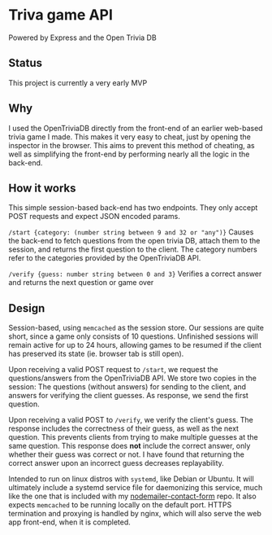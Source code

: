 # Triva game API

Powered by Express and the Open Trivia DB

## Status

This project is currently a very early MVP

## Why

I used the OpenTriviaDB directly from the front-end of an earlier web-based trivia game I made. This makes it very easy to cheat, just by opening the inspector in the browser. This aims to prevent this method of cheating, as well as simplifying the front-end by performing nearly all the logic in the back-end.


## How it works
This simple session-based back-end has two endpoints. They only accept POST requests and expect JSON encoded params.

`/start {category: (number string between 9 and 32 or "any")}`
Causes the back-end to fetch questions from the open trivia DB, attach them to the session, and returns the first question to the client. The category numbers refer to the categories provided by the OpenTriviaDB API.

`/verify {guess: number string between 0 and 3}`
Verifies a correct answer and returns the next question or game over


## Design

Session-based, using `memcached` as the session store. Our sessions are quite short, since a game only consists of 10 questions. Unfinished sessions will remain active for up to 24 hours, allowing games to be resumed if the client has preserved its state (ie. browser tab is still open).

Upon receiving a valid POST request to `/start`, we request the questions/answers from the OpenTriviaDB API. We store two copies in the session: The questions (without answers) for sending to the client, and answers for verifying the client guesses. As response, we send the first question.

Upon receiving a valid POST to `/verify`, we verify the client's guess. The response includes the correctness of their guess, as well as the next question. This prevents clients from trying to make multiple guesses at the same question. This response does **not** include the correct answer, only whether their guess was correct or not. I have found that returning the correct answer upon an incorrect guess decreases replayability.

Intended to run on linux distros with `systemd`, like Debian or Ubuntu. It will ultimately include a systemd service file for daemonizing this service, much like the one that is included with my [nodemailer-contact-form](https://github.com/jeremy21212121/nodemailer-contact-form) repo. It also expects `memcached` to be running locally on the default port. HTTPS termination and proxying is handled by nginx, which will also serve the web app front-end, when it is completed.

